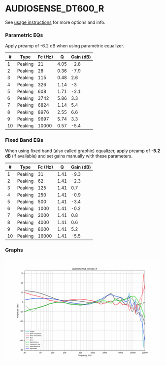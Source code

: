 # AUDIOSENSE_DT600_R
See [usage instructions](https://github.com/jaakkopasanen/AutoEq#usage) for more options and info.

### Parametric EQs
Apply preamp of -6.2 dB when using parametric equalizer.

|   # | Type    |   Fc (Hz) |    Q |   Gain (dB) |
|-----|---------|-----------|------|-------------|
|   1 | Peaking |        21 | 4.05 |        -2.8 |
|   2 | Peaking |        28 | 0.36 |        -7.9 |
|   3 | Peaking |       115 | 0.48 |         2.6 |
|   4 | Peaking |       326 | 1.14 |        -3   |
|   5 | Peaking |       608 | 1.71 |        -2.1 |
|   6 | Peaking |      3742 | 5.86 |         3.3 |
|   7 | Peaking |      6824 | 1.14 |         5.4 |
|   8 | Peaking |      8976 | 2.55 |         6.6 |
|   9 | Peaking |      9697 | 5.74 |         3.3 |
|  10 | Peaking |     10000 | 0.57 |        -5.4 |

### Fixed Band EQs
When using fixed band (also called graphic) equalizer, apply preamp of **-5.2 dB** (if available) and set gains manually with these parameters.

|   # | Type    |   Fc (Hz) |    Q |   Gain (dB) |
|-----|---------|-----------|------|-------------|
|   1 | Peaking |        31 | 1.41 |        -9.3 |
|   2 | Peaking |        62 | 1.41 |        -2.3 |
|   3 | Peaking |       125 | 1.41 |         0.7 |
|   4 | Peaking |       250 | 1.41 |        -0.9 |
|   5 | Peaking |       500 | 1.41 |        -3.4 |
|   6 | Peaking |      1000 | 1.41 |        -0.2 |
|   7 | Peaking |      2000 | 1.41 |         0.8 |
|   8 | Peaking |      4000 | 1.41 |         0.6 |
|   9 | Peaking |      8000 | 1.41 |         5.2 |
|  10 | Peaking |     16000 | 1.41 |        -5.5 |

### Graphs
![](./AUDIOSENSE_DT600_R.png)
